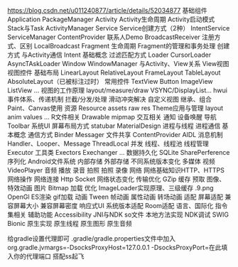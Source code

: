 
https://blog.csdn.net/u011240877/article/details/52034877
基础组件
Application
PackageManager
Activity
Activity生命周期
Activity启动模式
Stack与Task
ActivityManager
Service
Service创建方式（2种）
IntentService
ServiceManager
ContentProvider
联系人Demo
BroadcastReceiver
注册方式、区别
LocalBroadcast
Fragment
生命周期
Fragment的管理和事务处理
创建方式
与Activity通信
Intent
基础概念
过滤匹配方式
Loader
CursorLoader
AsyncTAskLoader
Window
WindowManager
与Activity、View关系
View视图
视图控件
基础布局
LinearLayout
RelativeLayout
FrameLayout
TableLayout
AbsoluteLayout（已被标注过时）
常用控件
TextView
Button
ImageView
ListView
...
视图的工作原理
layout/measure/draw
VSYNC/DisplayList...
hwui
事件体系、传递机制
拦截/分发/处理
滑动冲突解决
自定义视图
继承、组合
Paint、Canvas使用
资源
Resource
assets
raw
res
Theme应用与管理
layout
anim
values
...
R文件相关
Drawable
mipmap
交互相关
通知
设备唤醒
导航Toolbar
系统UI
屏幕布局方式
statubar
MaterialDesign
进程与线程
进程通信
基本概念
通信方式
Binder
Messager
文件共享
ContentProvider
AIDL
消息机制
Handler、Looper、Message
ThreadLocal
并发
线程、线程池
线程管理Executor
工具类
Exectors
Exechanger
...
数据持久化
SQLite
SharePerference
序列化
Android文件系统
内部存储
外部存储
不同系统版本变化
多媒体
视频
VideoPlayer
音频
播放
录音
拍照
拍照
录像
网络
网络基础知识HTTP、HTTPS
网络操作
网络连接
Http
Socket
网络状态变化
传输优化
GZip
缓存
预取
图像、特效动画
图片
Bitmap
加载
优化
ImageLoader实现原理、三级缓存
.9.png
OpenGl ES渲染
gif加载
动画
Tween
帧动画
属性动画
转场动画
适配
屏幕适配
兼容屏幕大小
兼容屏幕密度
响应式UI
系统版本适配
Room适配
语言、国际化
指令集相关
辅助功能
Accessibility
JNI与NDK
so文件
本地方法实现
NDK调试
SWIG
Bionic
原生实现
原生线程
原生图形
原生音频

给gradle设置代理即可
.gradle/gradle.properties文件中加入
org.gradle.jvmargs=-DsocksProxyHost=127.0.0.1 -DsocksProxyPort=在此填入你的代理端口
搭配ss起飞
